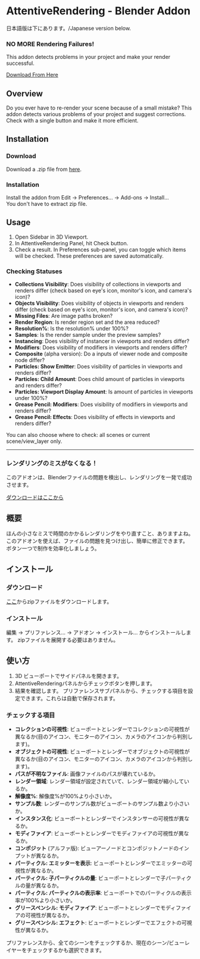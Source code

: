 # AttentiveRendering - Blender Addon
日本語版は下にあります。/Japanese version below.
### NO MORE Rendering Failures!
This addon detects problems in your project and make your render successful.

[Download From Here](https://example.com)

## Overview
Do you ever have to re-render your scene because of a small mistake?
This addon detects various problems of your project and suggest corrections.
Check with a single button and make it more efficient.

## Installation
### Download
Download a .zip file from [here](https://example.com).
### Installation
Install the addon from Edit -> Preferences... -> Add-ons -> Install...  
You don't have to extract zip file.

## Usage
1. Open Sidebar in 3D Viewport.
2. In AttentiveRendering Panel, hit Check button.
3. Check a result.
In Preferences sub-panel, you can toggle which items will be checked. These preferences are saved automatically.

### Checking Statuses  
* **Collections Visibility**: Does visibility of collections in viewports and renders differ (check based on eye's icon, monitor's icon, and camera's icon)?
* **Objects Visibility**: Does visibility of objects in viewports and renders differ (check based on eye's icon, monitor's icon, and camera's icon)?
* **Missing Files**: Are image paths broken?
* **Render Region**: Is render region set and the area reduced?
* **Resolution%**: Is the resolution% under 100%?
* **Samples**: Is the render sample under the preview samples?
* **Instancing**: Does visibility of instancer in viewports and renders differ?
* **Modifiers**: Does visibility of modifiers in viewports and renders differ?
* **Composite** (alpha version): Do a inputs of viewer node and composite node differ?
* **Particles: Show Emitter**: Does visibility of particles in viewports and renders differ?
* **Particles: Child Amount**: Does child amount of particles in viewports and renders differ?
* **Particles: Viewport Display Amount**: Is amount of particles in viewports under 100%?
* **Grease Pencil: Modifiers**: Does visibility of modifiers in viewports and renders differ?
* **Grease Pencil: Effects**: Does visibility of effects in viewports and renders differ?  

You can also choose where to check: all scenes or current scene/view_layer only.

---
### レンダリングのミスがなくなる！
このアドオンは、Blenderファイルの問題を検出し、レンダリングを一発で成功させます。

[ダウンロードはここから](https://example.com)

## 概要
ほんの小さなミスで時間のかかるレンダリングをやり直すこと、ありますよね。
このアドオンを使えば、ファイルの問題を見つけ出し、簡単に修正できます。
ボタン一つで制作を効率化しましょう。

## インストール
### ダウンロード
[ここ](https://example.com)からzipファイルをダウンロードします。
### インストール
編集 -> プリファレンス... -> アドオン -> インストール... からインストールします。
zipファイルを展開する必要はありません。

## 使い方
1. 3D ビューポートでサイドパネルを開きます。
2. AttentiveRenderingパネルからチェックボタンを押します。
3. 結果を確認します。
プリファレンスサブパネルから、チェックする項目を設定できます。これらは自動で保存されます。

### チェックする項目 
* **コレクションの可視性**: ビューポートとレンダーでコレクションの可視性が異なるか(目のアイコン、モニターのアイコン、カメラのアイコンから判別します)。
* **オブジェクトの可視性**: ビューポートとレンダーでオブジェクトの可視性が異なるか(目のアイコン、モニターのアイコン、カメラのアイコンから判別します)。
* **パスが不明なファイル**: 画像ファイルのパスが壊れているか。
* **レンダー領域**: レンダー領域が設定されていて、レンダー領域が縮小しているか。
* **解像度%**: 解像度%が100%より小さいか。
* **サンプル数**: レンダーのサンプル数がビューポートのサンプル数より小さいか。
* **インスタンス化**: ビューポートとレンダーでインスタンサーの可視性が異なるか。
* **モディファイア**: ビューポートとレンダーでモディファイアの可視性が異なるか。
* **コンポジット** (アルファ版): ビューアーノードとコンポジットノードのインプットが異なるか。
* **パーティクル: エミッターを表示**: ビューポートとレンダーでエミッターの可視性が異なるか。
* **パーティクル: 子パーティクルの量**: ビューポートとレンダーで子パーティクルの量が異なるか。
* **パーティクル: パーティクルの表示率**: ビューポートでのパーティクルの表示率が100%より小さいか。
* **グリースペンシル: モディファイア**: ビューポートとレンダーでモディファイアの可視性が異なるか。
* **グリースペンシル: エフェクト**: ビューポートとレンダーでエフェクトの可視性が異なるか。

プリファレンスから、全てのシーンをチェックするか、現在のシーン/ビューレイヤーをチェックするかも選択できます。
